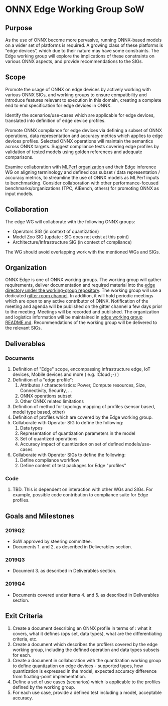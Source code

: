 ﻿# ONNX Edge Working Group SoW

## Purpose
As the use of ONNX become more pervasive, running ONNX-based models on a wider set of platforms is required. A growing class of these platforms is “edge devices”, which due to their nature may have some constraints. The Edge working group will explore the implications of these constraints on various ONNX aspects, and provide recommendations to the SIGs.

## Scope
Promote the usage of ONNX on edge devices by actively working with various ONNX SIGs, and working groups to ensure compatibility and introduce features relevant to execution in this domain, creating a complete end to end specification for edge devices in ONNX.

Identify the scenarios/use-cases which are applicable for edge devices, translated into definition of edge device profiles.

Promote ONNX compliance for edge devices via defining a subset of ONNX operations, data representation and accuracy metrics which applies to edge devices profiles. Selected ONNX operations will maintain the semantics across ONNX targets.
Suggest compliance tests covering edge profiles by validation of tested models using golden references and adequate comparisons.

Examine collaboration with [MLPerf organization](https://mlperf.org/) and their Edge inference WG on aligning terminology and defined ops subset / data representation / accuracy metrics, to streamline the use of ONNX models as MLPerf inputs to benchmarking. Consider collaboration with other performance-focused benchmarks/organizations (TPC, AIBench, others) for promoting ONNX as input models. 

## Collaboration
The edge WG will collaborate with the following ONNX groups:
* Operators SIG (in context of quantization)
* Model Zoo SIG (update : SIG does not exist at this point)
* Architecture/Infrastructure SIG (in context of compliance)

The WG should avoid overlapping work with the mentioned WGs and SIGs. 

## Organization
ONNX Edge is one of ONNX working groups. 
The working group will gather requirements, deliver documentation and required material into the [edge directory under the working-group repository](https://github.com/onnx/working-groups/tree/master/edge).
The working group will use a dedicated [gitter room channel](https://gitter.im/onnx/edge).
In addition, it will hold periodic meetings which are open to any active contributor of ONNX. Notification of the meeting and agenda will be published on the gitter channel a few days prior to the meeting. Meetings will be recorded and published.
The organization and logistics information will be maintained in [edge working group README.md](https://github.com/onnx/working-groups/blob/master/edge/README.md).
Recommendations of the working group will be delivered to the relevant SIGs.

## Deliverables 
### Documents
1. Definition of "Edge" scope, encompassing infrastructure edge, IoT devices, Mobile devices and more ( e.g. !Cloud ;-) )
2. Definition of a "edge profile": 
   1. Attributes / characteristics: Power, Compute resources, Size, Connectivity, Security, …
   1. ONNX operations subset
   1. Other ONNX related limitations 
3. Definition of method for topology mapping of profiles (sensor based, model type based, other)
4. Definition of profiles which are covered by the Edge working group. 
5. Collaborate with Operator SIG to define the following:
   1. Data types
   1. Representation of quantization parameters in the model
   1. Set of quantized operations
   1. Accuracy impact of quantization on set of defined models/use-cases
6. Collaborate with Operator SIGs to define the following:
   1. Define compliance workflow 
   1. Define content of test packages for Edge "profiles"

### Code
1. TBD. This is dependent on interaction with other WGs and SIGs. For example, possible code contribution to compliance suite for Edge profiles.
 
## Goals and Milestones
### 2019Q2
* SoW approved by steering committee. 
* Documents 1. and 2. as described in Deliverables section.
### 2019Q3
* Document 3. as described in Deliverables section.
### 2019Q4
* Documents covered under items 4. and 5. as described in Deliverables section.

## Exit Criteria
1. Create a document describing an ONNX profile in terms of : what it covers, what it defines (ops set, data types), what are the differentiating criteria, etc.   
2. Create a document which describes the profile/s covered by the edge working group, including the defined operation and data types subsets for each. 
3. Create a document in collaboration with the quantization working group to define quantization on edge devices - supported types, how quantization is expressed in the model, expected accuracy difference from floating-point implementation.
4. Define a set of use cases (scenarios) which is applicable to the profiles defined by the working group. 
5. For each use case, provide a defined test including a model, acceptable accuracy.
